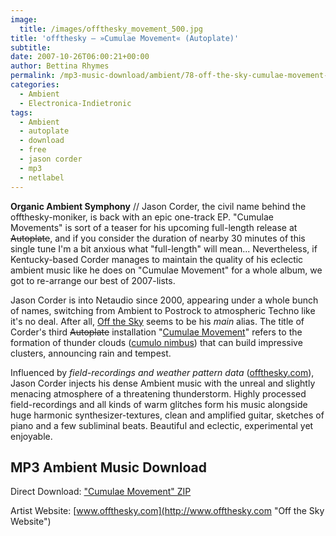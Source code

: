 ```yaml
---
image:
  title: /images/offthesky_movement_500.jpg
title: 'offthesky – »Cumulae Movement« (Autoplate)'
subtitle: 
date: 2007-10-26T06:00:21+00:00
author: Bettina Rhymes
permalink: /mp3-music-download/ambient/78-off-the-sky-cumulae-movement-autoplate
categories:
  - Ambient
  - Electronica-Indietronic
tags:
  - Ambient
  - autoplate
  - download
  - free
  - jason corder
  - mp3
  - netlabel
---
```

**Organic Ambient Symphony** // Jason Corder, the civil name behind the offthesky-moniker, is back with an epic one-track EP. "Cumulae Movements" is sort of a teaser for his upcoming full-length release at <span style="text-decoration: line-through;">Autoplate</span>, and if you consider the duration of nearby 30 minutes of this single tune I'm a bit anxious what "full-length" will mean... Nevertheless, if Kentucky-based Corder manages to maintain the quality of his eclectic ambient music like he does on "Cumulae Movement" for a whole album, we got to re-arrange our best of 2007-lists.<!--more-->

Jason Corder is into Netaudio since 2000, appearing under a whole bunch of names, switching from Ambient to Postrock to atmospheric Techno like it's no deal. After all, [Off the Sky](http://www.offthesky.com "Off the Sky Website") seems to be his _main_ alias. The title of Corder's third <span style="text-decoration: line-through;">Autoplate</span> installation "[Cumulae Movement](http://autoplate.cc/releases.php?r=apl049 "Off the Sky @ Autoplate")" refers to the formation of thunder clouds ([cumulo nimbus](http://en.wikipedia.org/wiki/Cumulonimbus "Cumulo Nimbus @ Wikipedia")) that can build impressive clusters, announcing rain and tempest.

Influenced by _field-recordings and weather pattern data_ ([offthesky.com](http://www.offthesky.com/about.htm "About Off the Sky")), Jason Corder injects his dense Ambient music with the unreal and slightly menacing atmosphere of a threatening thunderstorm. Highly processed field-recordings and all kinds of warm glitches form his music alongside huge harmonic synthesizer-textures, clean and amplified guitar, sketches of piano and a few subliminal beats. Beautiful and eclectic, experimental yet enjoyable.

## MP3 Ambient Music Download

Direct Download: ["Cumulae Movement" ZIP](ftp://ftp.scene.org/pub/music/groups/thinner/autoplate/zip/%5Bapl049%5D-off_the_sky_-_cumulae_movement.zip "Cumulae Movement ZIP")
  
Artist Website: [www.offthesky.com](http://www.offthesky.com "Off the Sky Website")